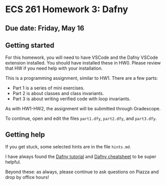 # ECS 261 Homework 3: Dafny

## Due date: Friday, May 16

## Getting started

For this homework, you will need to have VSCode
and the Dafny VSCode extension installed.
You should have installed these in HW0.
Please review that HW if you need help with your installation.

This is a programming assignment, similar to HW1. There are a few parts:
- Part 1 is a series of mini exercises.
- Part 2 is about classes and class invariants.
- Part 3 is about writing verified code with loop invariants.

As with HW1-HW2, the assignment will be submitted through Gradescope.

To continue, open and edit the files `part1.dfy`, `part2.dfy`, and `part3.dfy`.

## Getting help

If you get stuck, some selected hints are in the file `hints.md`.

I have always found the [Dafny tutorial](https://dafny.org/dafny/OnlineTutorial/guide.html)
and [Dafny cheatsheet](https://dafny.org/latest/DafnyCheatsheet.pdf)
to be super helpful.

Beyond these: as always, please continue to ask questions on Piazza and drop by office hours!
